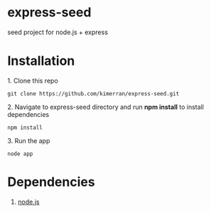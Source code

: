express-seed
============

seed project for node.js + express

# Installation

1\. Clone this repo
```
git clone https://github.com/kimerran/express-seed.git
```
2\. Navigate to express-seed directory and run **npm install** to install dependencies
```
npm install
```

3\. Run the app
```
node app
```

# Dependencies
1. [node.js][1]


[1]:http://nodejs.org/
